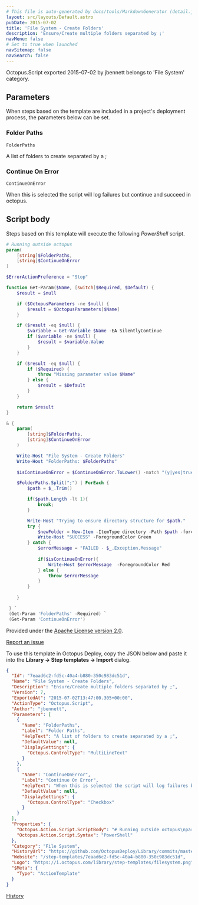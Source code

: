 ```yaml
---
# This file is auto-generated by docs/tools/MarkdownGenerator (detail.js)
layout: src/layouts/Default.astro
pubDate: 2015-07-02
title: 'File System - Create Folders'
description: 'Ensure/Create multiple folders separated by ;'
navMenu: false
# Set to true when launched
navSitemap: false
navSearch: false
---
```


Octopus.Script exported 2015-07-02 by jbennett belongs to 'File System' category.

## Parameters

When steps based on the template are included in a project's deployment process, the parameters below can be set.


<div class="param">

### Folder Paths

`FolderPaths`

A list of folders to create separated by a ;

</div>
        
<div class="param">

### Continue On Error

`ContinueOnError`

When this is selected the script will log failures but continue and succeed in octopus.

</div>
        

## Script body

Steps based on this template will execute the following *PowerShell* script.

```powershell
# Running outside octopus
param(
    [string]$FolderPaths,
    [string]$ContinueOnError
) 

$ErrorActionPreference = "Stop" 

function Get-Param($Name, [switch]$Required, $Default) {
    $result = $null

    if ($OctopusParameters -ne $null) {
        $result = $OctopusParameters[$Name]
    }

    if ($result -eq $null) {
        $variable = Get-Variable $Name -EA SilentlyContinue   
        if ($variable -ne $null) {
            $result = $variable.Value
        }
    }

    if ($result -eq $null) {
        if ($Required) {
            throw "Missing parameter value $Name"
        } else {
            $result = $Default
        }
    }

    return $result
}

& {
    param(
        [string]$FolderPaths,
        [string]$ContinueOnError
    ) 

    Write-Host "File System - Create Folders"
    Write-Host "FolderPaths: $FolderPaths"
    
    $isContinueOnError = $ContinueOnError.ToLower() -match "(y|yes|true)"

    $FolderPaths.Split(";") | ForEach {
        $path = $_.Trim()

        if($path.Length -lt 1){
            break;
        }

        Write-Host "Trying to ensure directory structure for $path."
        try {
            $newFolder = New-Item -ItemType directory -Path $path -force
            Write-Host "SUCCESS" -ForegroundColor Green
        } catch {
            $errorMessage = "FAILED - $_.Exception.Message"
            
            if($isContinueOnError){
                Write-Host $errorMessage  -ForegroundColor Red
            } else {
                throw $errorMessage
            }
        }
        
    }

 } `
 (Get-Param 'FolderPaths' -Required) `
 (Get-Param 'ContinueOnError')
```

Provided under the [Apache License version 2.0](https://github.com/OctopusDeploy/Library/blob/master/LICENSE.txt).

[Report an issue](https://github.com/OctopusDeploy/Library/issues/new?assignees=&labels=&projects=&template=bug-report.yml&title=Issue%20with%20File%20System%20-%20Create%20Folders&step-template=File%20System%20-%20Create%20Folders)

<div class="get-json">

To use this template in Octopus Deploy, copy the JSON below and paste it into the **Library → Step templates → Import** dialog.

```json
{
  "Id": "7eaad6c2-fd5c-40a4-b880-350c983dc51d",
  "Name": "File System - Create Folders",
  "Description": "Ensure/Create multiple folders separated by ;",
  "Version": 7,
  "ExportedAt": "2015-07-02T13:47:00.305+00:00",
  "ActionType": "Octopus.Script",
  "Author": "jbennett",
  "Parameters": [
    {
      "Name": "FolderPaths",
      "Label": "Folder Paths",
      "HelpText": "A list of folders to create separated by a ;",
      "DefaultValue": null,
      "DisplaySettings": {
        "Octopus.ControlType": "MultiLineText"
      }
    },
    {
      "Name": "ContinueOnError",
      "Label": "Continue On Error",
      "HelpText": "When this is selected the script will log failures but continue and succeed in octopus.",
      "DefaultValue": null,
      "DisplaySettings": {
        "Octopus.ControlType": "Checkbox"
      }
    }
  ],
  "Properties": {
    "Octopus.Action.Script.ScriptBody": "# Running outside octopus\nparam(\n    [string]$FolderPaths,\n    [string]$ContinueOnError\n) \n\n$ErrorActionPreference = \"Stop\" \n\nfunction Get-Param($Name, [switch]$Required, $Default) {\n    $result = $null\n\n    if ($OctopusParameters -ne $null) {\n        $result = $OctopusParameters[$Name]\n    }\n\n    if ($result -eq $null) {\n        $variable = Get-Variable $Name -EA SilentlyContinue   \n        if ($variable -ne $null) {\n            $result = $variable.Value\n        }\n    }\n\n    if ($result -eq $null) {\n        if ($Required) {\n            throw \"Missing parameter value $Name\"\n        } else {\n            $result = $Default\n        }\n    }\n\n    return $result\n}\n\n& {\n    param(\n        [string]$FolderPaths,\n        [string]$ContinueOnError\n    ) \n\n    Write-Host \"File System - Create Folders\"\n    Write-Host \"FolderPaths: $FolderPaths\"\n    \n    $isContinueOnError = $ContinueOnError.ToLower() -match \"(y|yes|true)\"\n\n    $FolderPaths.Split(\";\") | ForEach {\n        $path = $_.Trim()\n\n        if($path.Length -lt 1){\n            break;\n        }\n\n        Write-Host \"Trying to ensure directory structure for $path.\"\n        try {\n            $newFolder = New-Item -ItemType directory -Path $path -force\n            Write-Host \"SUCCESS\" -ForegroundColor Green\n        } catch {\n            $errorMessage = \"FAILED - $_.Exception.Message\"\n            \n            if($isContinueOnError){\n                Write-Host $errorMessage  -ForegroundColor Red\n            } else {\n                throw $errorMessage\n            }\n        }\n        \n    }\n\n } `\n (Get-Param 'FolderPaths' -Required) `\n (Get-Param 'ContinueOnError')",
    "Octopus.Action.Script.Syntax": "PowerShell"
  },
  "Category": "File System",
  "HistoryUrl": "https://github.com/OctopusDeploy/Library/commits/master/step-templates//opt/buildagent/work/75443764cd38076d/step-templates/file-system-create-folders.json",
  "Website": "/step-templates/7eaad6c2-fd5c-40a4-b880-350c983dc51d",
  "Logo": "https://i.octopus.com/library/step-templates/filesystem.png",
  "$Meta": {
    "Type": "ActionTemplate"
  }
}
```

[History](https://github.com/OctopusDeploy/Library/commits/master/step-templates/https://github.com/OctopusDeploy/Library/commits/master/step-templates//opt/buildagent/work/75443764cd38076d/step-templates/file-system-create-folders.json)

</div>
